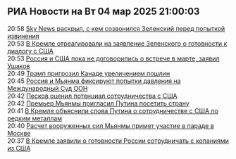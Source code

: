 <h2>РИА Новости на Вт 04 мар 2025 21:00:03</h2>
<div class="rssn table">
  <span class="smaller gray hspace">20:58</span> <a class="nodecor" href="https://ria.ru/20250304/zelenskiy-2003069667.html">Sky News раскрыл, с кем созвонился Зеленский перед попыткой извинения</a>
</div>
<div class="rssn table">
  <span class="smaller gray hspace">20:53</span> <a class="nodecor" href="https://ria.ru/20250304/peskov-2003069053.html">В Кремле отреагировали на заявление Зеленского о готовности к диалогу с США</a>
</div>
<div class="rssn table">
  <span class="smaller gray hspace">20:53</span> <a class="nodecor" href="https://ria.ru/20250304/ushakov-2003068900.html">Россия и США пока не договорились о встрече в марте, заявил Ушаков</a>
</div>
<div class="rssn table">
  <span class="smaller gray hspace">20:49</span> <a class="nodecor" href="https://ria.ru/20250304/kanada-2003068338.html">Трамп пригрозил Канаде увеличением пошлин</a>
</div>
<div class="rssn table">
  <span class="smaller gray hspace">20:45</span> <a class="nodecor" href="https://ria.ru/20250304/oon-2003067653.html">Россия и Мьянма фиксируют попытки давления на Международный Суд ООН</a>
</div>
<div class="rssn table">
  <span class="smaller gray hspace">20:42</span> <a class="nodecor" href="https://ria.ru/20250304/peskov-2003067288.html">Песков оценил потенциал сотрудничества с США</a>
</div>
<div class="rssn table">
  <span class="smaller gray hspace">20:42</span> <a class="nodecor" href="https://ria.ru/20250304/myanma-2003067147.html">Премьер Мьянмы пригласил Путина посетить страну</a>
</div>
<div class="rssn table">
  <span class="smaller gray hspace">20:41</span> <a class="nodecor" href="https://ria.ru/20250304/peskov-2003067045.html">В Кремле объяснили слова Путина о сотрудничестве с США по редким металлам</a>
</div>
<div class="rssn table">
  <span class="smaller gray hspace">20:40</span> <a class="nodecor" href="https://ria.ru/20250304/myanma-2003066879.html">Расчет вооруженных сил Мьянмы примет участие в параде в Москве</a>
</div>
<div class="rssn table">
  <span class="smaller gray hspace">20:37</span> <a class="nodecor" href="https://ria.ru/20250304/peskov-2003066562.html">В Кремле заявили о готовности России сотрудничать с копаниями из США</a>
</div>